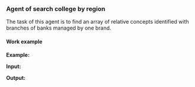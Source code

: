 ### Agent of search college by region

The task of this agent is to find an array of relative concepts identified with branches of banks managed by one brand.

#### Work example

**Example:**

**Input:**

**Output:**
